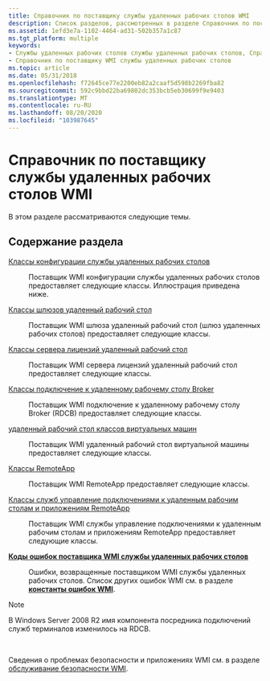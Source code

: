```yaml
---
title: Справочник по поставщику службы удаленных рабочих столов WMI
description: Список разделов, рассмотренных в разделе Справочник по поставщику службы удаленных рабочих столов WMI.
ms.assetid: 1efd3e7a-1102-4464-ad31-502b357a1c87
ms.tgt_platform: multiple
keywords:
- Службы удаленных рабочих столов службы удаленных рабочих столов, Справочник по поставщику WMI
- Справочник по поставщику WMI службы удаленных рабочих столов
ms.topic: article
ms.date: 05/31/2018
ms.openlocfilehash: f72645ce77e2200eb82a2caaf5d598b2269fba82
ms.sourcegitcommit: 592c9bbd22ba69802dc353bcb5eb30699f9e9403
ms.translationtype: MT
ms.contentlocale: ru-RU
ms.lasthandoff: 08/20/2020
ms.locfileid: "103987645"
---
```

# <a name="remote-desktop-services-wmi-provider-reference"></a>Справочник по поставщику службы удаленных рабочих столов WMI

В этом разделе рассматриваются следующие темы.

## <a name="in-this-section"></a>Содержание раздела

<dl> <dt>

[Классы конфигурации службы удаленных рабочих столов](terminal-services-configuration-classes.md)
</dt> <dd>

Поставщик WMI конфигурации службы удаленных рабочих столов предоставляет следующие классы. Иллюстрация приведена ниже.

</dd> <dt>

[Классы шлюзов удаленный рабочий стол](terminal-services-gateway-classes.md)
</dt> <dd>

Поставщик WMI шлюза удаленный рабочий стол (шлюз удаленных рабочих столов) предоставляет следующие классы.

</dd> <dt>

[Классы сервера лицензий удаленный рабочий стол](terminal-services-license-server-classes.md)
</dt> <dd>

Поставщик WMI сервера лицензий удаленный рабочий стол предоставляет следующие классы.

</dd> <dt>

[Классы подключение к удаленному рабочему столу Broker](terminal-services-session-broker-classes.md)
</dt> <dd>

Поставщик WMI подключение к удаленному рабочему столу Broker (RDCB) предоставляет следующие классы.

</dd> <dt>

[удаленный рабочий стол классов виртуальных машин](remote-desktop-virtual-machine-classes.md)
</dt> <dd>

Поставщик WMI удаленный рабочий стол виртуальной машины предоставляет следующие классы.

</dd> <dt>

[Классы RemoteApp](terminal-services-remoteapp-classes.md)
</dt> <dd>

Поставщик WMI RemoteApp предоставляет следующие классы.

</dd> <dt>

[Классы служб управление подключениями к удаленным рабочим столам и приложениям RemoteApp](remoteapp-and-desktop-connection-management-service-classes.md)
</dt> <dd>

Поставщик WMI службы управление подключениями к удаленным рабочим столам и приложениям RemoteApp предоставляет следующие классы.

</dd> <dt>

[**Коды ошибок поставщика WMI службы удаленных рабочих столов**](terminal-services-wmi-provider-error-codes.md)
</dt> <dd>

Ошибки, возвращенные поставщиком WMI службы удаленных рабочих столов. Список других ошибок WMI см. в разделе [**константы ошибок WMI**](/windows/desktop/WmiSdk/wmi-error-constants).

</dd> </dl>

> [!Note]  
> В Windows Server 2008 R2 имя компонента посредника подключений служб терминалов изменилось на RDCB.

 

Сведения о проблемах безопасности и приложениях WMI см. в разделе [обслуживание безопасности WMI](/windows/desktop/WmiSdk/maintaining-wmi-security).

 

 